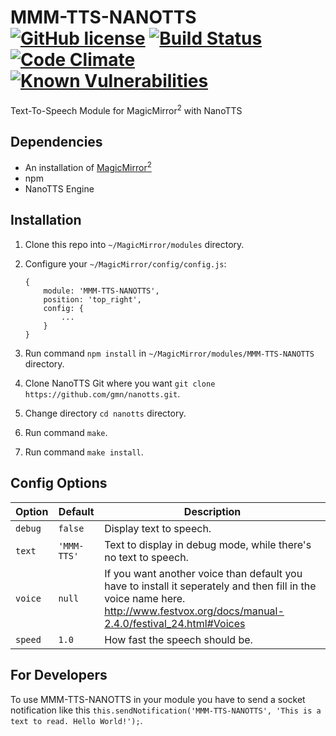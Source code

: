 # MMM-TTS-NANOTTS [![GitHub license](https://img.shields.io/badge/license-MIT-blue.svg?style=flat)](https://raw.githubusercontent.com/fewieden/MMM-TTS/master/LICENSE) [![Build Status](https://travis-ci.org/fewieden/MMM-TTS.svg?branch=master)](https://travis-ci.org/fewieden/MMM-TTS) [![Code Climate](https://codeclimate.com/github/fewieden/MMM-TTS/badges/gpa.svg?style=flat)](https://codeclimate.com/github/fewieden/MMM-TTS) [![Known Vulnerabilities](https://snyk.io/test/github/fewieden/mmm-tts/badge.svg)](https://snyk.io/test/github/fewieden/mmm-tts)

Text-To-Speech Module for MagicMirror<sup>2</sup> with NanoTTS

## Dependencies

* An installation of [MagicMirror<sup>2</sup>](https://github.com/MichMich/MagicMirror)
* npm
* NanoTTS Engine

## Installation

1. Clone this repo into `~/MagicMirror/modules` directory.
1. Configure your `~/MagicMirror/config/config.js`:

    ```
    {
        module: 'MMM-TTS-NANOTTS',
        position: 'top_right',
        config: {
            ...
        }
    }
    ```

1. Run command `npm install` in `~/MagicMirror/modules/MMM-TTS-NANOTTS` directory.
1. Clone NanoTTS Git where you want `git clone https://github.com/gmn/nanotts.git`.
1. Change directory `cd nanotts` directory.
1. Run command `make`.
1. Run command `make install`.

## Config Options

| **Option** | **Default** | **Description** |
| --- | --- | --- |
| `debug` | `false` | Display text to speech. |
| `text` | `'MMM-TTS'` | Text to display in debug mode, while there's no text to speech. |
| `voice` | `null` | If you want another voice than default you have to install it seperately and then fill in the voice name here. http://www.festvox.org/docs/manual-2.4.0/festival_24.html#Voices |
| `speed` | `1.0` | How fast the speech should be. |

## For Developers

To use MMM-TTS-NANOTTS in your module you have to send a socket notification like this `this.sendNotification('MMM-TTS-NANOTTS', 'This is a text to read. Hello World!');`.

